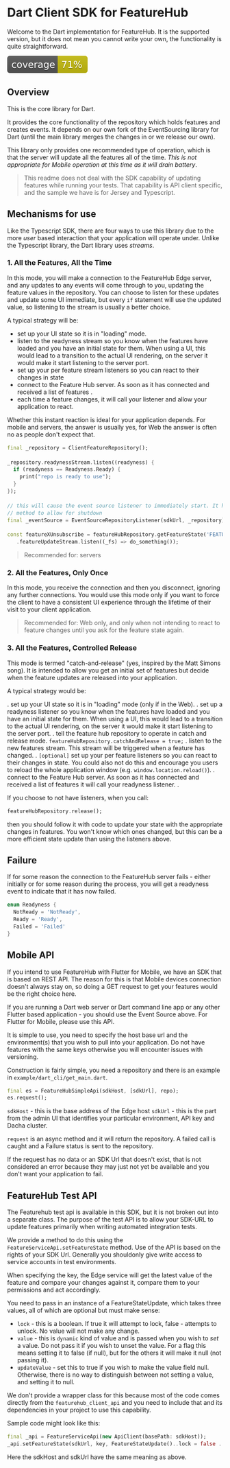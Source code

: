 # Dart Client SDK for FeatureHub


Welcome to the Dart implementation for FeatureHub. It is the supported version, but it does not mean
you cannot write your own, the functionality is quite straightforward.

![Code Coverage](coverage_badge.svg)

## Overview

This is the core library for Dart.

It provides the core functionality of the
repository which holds features and creates events. It depends on our own fork of the EventSourcing library
for Dart (until the main library merges the changes in or we release our own). 

This library only provides one recommended type of operation, which is that the server will update all the features
all of the time. _This is not appropriate for Mobile operation at this time as it will drain battery_. 

> This readme does not deal with the SDK capability of updating features while running your tests. That
capability is API client specific, and the sample we have is for Jersey and Typescript. 

## Mechanisms for use

Like the Typescript SDK, there are four ways to use this library due to the more _user_ based interaction that your
application will operate under. Unlike the Typescript library, the Dart library uses _streams_.

### 1. All the Features, All the Time

In this mode, you will make a connection to the FeatureHub Edge server, and any updates to any events will come
through to you, updating the feature values in the repository. You can choose to listen for these updates and update
some UI immediate, but every `if` statement will use the updated value, so listening to the stream is usually a better choice.

A typical strategy will be:

- set up your UI state so it is in "loading" mode.
- listen to the readyness stream so you know when the features have loaded and you have an initial state for them. When
using a UI, this would lead to a transition to the actual UI rendering, on the server it would make it start listening
to the server port.
- set up your per feature stream listeners so you can react to their changes in state
- connect to the Feature Hub server. As soon as it has connected and received a list of features .
- each time a feature changes, it will call your listener and allow your application to react.

Whether this instant reaction is ideal for your application depends. For mobile and servers, the answer is usually
yes, for Web the answer is often no as people don't expect that.


````dart
final _repository = ClientFeatureRepository();

_repository.readynessStream.listen((readyness) {
  if (readyness == Readyness.Ready) {
    print("repo is ready to use");
  }
});

// this will cause the event source listener to immediately start. It has a close()
// method to allow for shutdown 
final _eventSource = EventSourceRepositoryListener(sdkUrl, _repository);

const featureXUnsubscribe = featureHubRepository.getFeatureState('FEATURE_X')
   .featureUpdateStream.listen((_fs) => do_something());
````

> Recommended for: servers

### 2. All the Features, Only Once

In this mode, you receive the connection and then you disconnect, ignoring any further connections. You would
use this mode only if you want to force the client to have a consistent UI experience through the lifetime of their
visit to your client application.

> Recommended for: Web only, and only when not intending to react to feature changes until you ask for the feature state again.

### 3. All the Features, Controlled Release

This mode is termed "catch-and-release" (yes, inspired by the Matt Simons song). It is intended to allow you get
an initial set of features but decide when the feature updates are released into your application.

A typical strategy would be:

. set up your UI state so it is in "loading" mode (only if in the Web).
. set up a readyness listener so you know when the features have loaded and you have an initial state for them. When
using a UI, this would lead to a transition to the actual UI rendering, on the server it would make it start listening
to the server port.
. tell the feature hub repository to operate in catch and release mode. `featureHubRepository.catchAndRelease = true;`
. listen to the new features stream. This stream will be triggered when a feature has changed.
. `[optional]` set up your per feature listeners so you can react to their changes in state. You could also not do this and
encourage you users to reload the whole application window (e.g. `window.location.reload()`).
. connect to the Feature Hub server. As soon as it has connected and received a list of features it will call your
readyness listener.
.


If you choose to not have listeners, when you call:

```dart
featureHubRepository.release();
```


then you should follow it with code to update your state with the appropriate changes in features. You
won't know which ones changed, but this can be a more efficient state update than using the listeners above.

## Failure

If for some reason the connection to the FeatureHub server fails - either initially or for some reason during
the process, you will get a readyness event to indicate that it has now failed.

```dart
enum Readyness {
  NotReady = 'NotReady',
  Ready = 'Ready',
  Failed = 'Failed'
}

```

## Mobile API

If you intend to use FeatureHub with Flutter for Mobile, we have an SDK that is based on REST API. 
The reason for this is that Mobile devices connection doesn't always stay on, so doing a GET request to get your 
features would be the right choice here. 

If you are running a Dart web server or Dart command line app or any other Flutter based application - you should 
use the Event Source above. For Flutter for Mobile, please use this API.

It is simple to use, you need to specify the host base url and the environment(s) that you wish to pull into your 
application. Do not have features with the same keys otherwise you will encounter issues with versioning.

Construction is fairly simple, you need a repository and there is an example in `example/dart_cli/get_main.dart`.

```dart
final es = FeatureHubSimpleApi(sdkHost, [sdkUrl], repo);
es.request();
```

`sdkHost` - this is the base address of the Edge host
`sdkUrl` - this is the part from the admin UI that identifies your particular environment, API key and Dacha cluster.

`request` is an async method and it will return the repository. A failed call is caught and a Failure status is sent
to the repository. 

If the request has no data or an SDK Url that doesn't exist, that is not considered an error because they may just
not yet be available and you don't want your application to fail.
    
## FeatureHub Test API

The Featurehub test api is available in this SDK, but it is not broken out into a separate class. The purpose of the
test API is to allow your SDK-URL to update features primarily when writing automated integration tests. 

We provide a method to do this
using the `FeatureServiceApi.setFeatureState` method. Use of the API is based on the rights of your SDK Url. 
Generally you shouldonly give write access to service accounts in test environments.

When specifying the key, the Edge service will get the latest value of the feature and compare your changes against
it, compare them to your permissions and act accordingly.  

You need to pass in an instance of a FeatureStateUpdate, which takes three values, all of which are optional but
must make sense:

- `lock` - this is a boolean. If true it will attempt to lock, false - attempts to unlock. No value will not make any change.
- `value` - this is `dynamic` kind of value and is passed when you wish to _set_ a value. Do not pass it if you wish to unset the value.
For a flag this means setting it to false (if null), but for the others it will make it null (not passing it). 
- `updateValue` - set this to true if you wish to make the value field null. Otherwise, there is no way to distinguish
between not setting a value, and setting it to null.

We don't provide a wrapper class for this because most of the code comes directly from the `featurehub_client_api` and
you need to include that and its dependencies in your project to use this capability.

Sample code might look like this:

```dart
final _api = FeatureServiceApi(new ApiClient(basePath: sdkHost));
_api.setFeatureState(sdkUrl, key, FeatureStateUpdate()..lock = false ..value = 'TEST'); 
```   

Here the sdkHost and sdkUrl have the same meaning as above.
 
